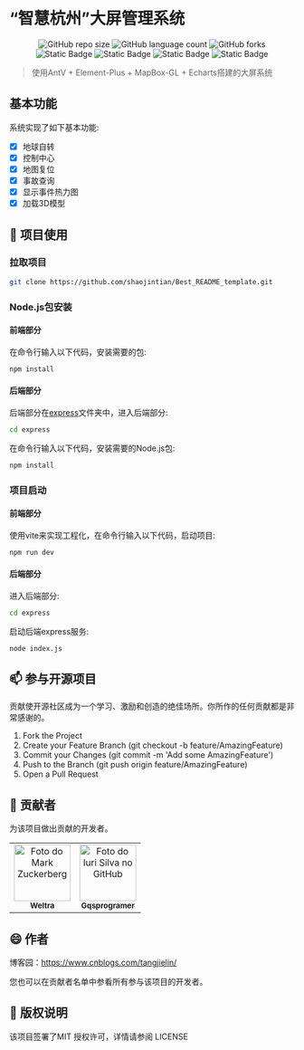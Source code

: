 # “智慧杭州”大屏管理系统
<div align="center">
<img alt="GitHub repo size" src="https://img.shields.io/github/repo-size/Weltra/Smart-City?style=for-the-badge">
<img alt="GitHub language count" src="https://img.shields.io/github/languages/count/Weltra/Smart-City?style=for-the-badge">
<img alt="GitHub forks" src="https://img.shields.io/github/forks/Weltra/Smart-City?style=for-the-badge">
  <br/>
<img alt="Static Badge" src="https://img.shields.io/badge/VUE-3.2.47-green?style=for-the-badge&logo=vue.js">
  <img alt="Static Badge" src="https://img.shields.io/badge/echarts-5.4.3-red?style=for-the-badge&logo=apacheecharts">
<img alt="Static Badge" src="https://img.shields.io/badge/three-0.154.0-16%2C%20162%2C%20110?style=for-the-badge&logo=Three.js">
<img alt="Static Badge" src="https://img.shields.io/badge/mapbox--gl-2.14.1-%235cb3cc?style=for-the-badge&logo=mapbox">
</div>

> 使用AntV + Element-Plus + MapBox-GL + Echarts搭建的大屏系统

## 基本功能

系统实现了如下基本功能:

- [x] 地球自转
- [x] 控制中心
- [x] 地图复位
- [x] 事故查询
- [x] 显示事件热力图
- [x] 加载3D模型

## 🚀 项目使用
### 拉取项目
```sh
git clone https://github.com/shaojintian/Best_README_template.git
```
### Node.js包安装
#### 前端部分
在命令行输入以下代码，安装需要的包:
```sh
npm install 
```
#### 后端部分
后端部分在[express](./express)文件夹中，进入后端部分:
```sh
cd express
```
在命令行输入以下代码，安装需要的Node.js包:
```sh
npm install 
```
### 项目启动
#### 前端部分
使用vite来实现工程化，在命令行输入以下代码，启动项目:
```sh
npm run dev
```
#### 后端部分
进入后端部分:
```sh
cd express
```
启动后端express服务:
```sh
node index.js
```

## 📫 参与开源项目

贡献使开源社区成为一个学习、激励和创造的绝佳场所。你所作的任何贡献都是非常感谢的。
1. Fork the Project
2. Create your Feature Branch (git checkout -b feature/AmazingFeature)
3. Commit your Changes (git commit -m 'Add some AmazingFeature')
4. Push to the Branch (git push origin feature/AmazingFeature)
5. Open a Pull Request

## 🤝 贡献者

为该项目做出贡献的开发者。

<table>
  <tr>
        <td align="center">
      <a href="https://github.com/Weltra">
        <img src="https://avatars.githubusercontent.com/u/140082971?v=4" width="100px;" alt="Foto do Mark Zuckerberg"/><br>
        <sub>
          <b>Weltra</b>
        </sub>
      </a>
    </td>
    <td align="center">
      <a href="https://github.com/Gqsprogramer">
        <img src="https://avatars.githubusercontent.com/u/88928351?v=4" width="100px;" alt="Foto do Iuri Silva no GitHub"/><br>
        <sub>
          <b>Gqsprogramer</b>
        </sub>
      </a>
    </td>
  </tr>
</table>

## 😄 作者

博客园：https://www.cnblogs.com/tangjielin/

您也可以在贡献者名单中参看所有参与该项目的开发者。

## 📝 版权说明
该项目签署了MIT 授权许可，详情请参阅 LICENSE
